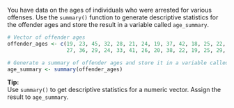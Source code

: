 You have data on the ages of individuals who were arrested for various offenses. Use the `summary()` function to generate descriptive statistics for the offender ages and store the result in a variable called `age_summary`.

```R
# Vector of offender ages
offender_ages <- c(19, 23, 45, 32, 28, 21, 24, 19, 37, 42, 18, 25, 22, 31, 19, 
                   27, 36, 29, 24, 33, 41, 26, 20, 38, 22, 19, 25, 29, 31, 34)

# Generate a summary of offender ages and store it in a variable called 'age_summary'
age_summary <- summary(offender_ages)

```

**Tip:**  
Use `summary()` to get descriptive statistics for a numeric vector. Assign the result to `age_summary`.